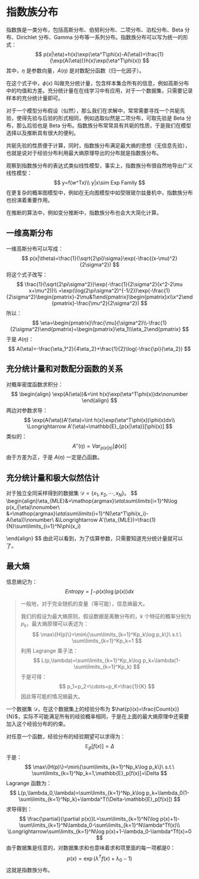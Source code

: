# 指数族分布

指数族是一类分布，包括高斯分布、伯努利分布、二项分布、泊松分布、Beta 分布、Dirichlet 分布、Gamma 分布等一系列分布。指数族分布可以写为统一的形式：
$$
p(x|\eta)=h(x)\exp(\eta^T\phi(x)-A(\eta))=\frac{1}{\exp(A(\eta))}h(x)\exp(\eta^T\phi(x))
$$
其中，$\eta$ 是参数向量，$A(\eta)$ 是对数配分函数（归一化因子）。

在这个式子中，$ \phi(x)$ 叫做充分统计量，包含样本集合所有的信息，例如高斯分布中的均值和方差。充分统计量在在线学习中有应用，对于一个数据集，只需要记录样本的充分统计量即可。

对于一个模型分布假设（似然），那么我们在求解中，常常需要寻找一个共轭先验，使得先验与后验的形式相同，例如选取似然是二项分布，可取先验是 Beta 分布，那么后验也是 Beta 分布。指数族分布常常具有共轭的性质，于是我们在模型选择以及推断具有很大的便利。

共轭先验的性质便于计算，同时，指数族分布满足最大熵的思想（无信息先验），也就是说对于经验分布利用最大熵原理导出的分布就是指数族分布。

观察到指数族分布的表达式类似线性模型，事实上，指数族分布很自然地导出广义线性模型：
$$
y=f(w^Tx)\\
y|x\sim Exp Family
$$
在更复杂的概率图模型中，例如在无向图模型中如受限玻尔兹曼机中，指数族分布也扮演着重要作用。

在推断的算法中，例如变分推断中，指数族分布也会大大简化计算。

## 一维高斯分布

一维高斯分布可以写成：
$$
p(x|\theta)=\frac{1}{\sqrt{2\pi}\sigma}\exp(-\frac{(x-\mu)^2}{2\sigma^2})
$$
将这个式子改写：
$$
\frac{1}{\sqrt{2\pi\sigma^2}}\exp(-\frac{1}{2\sigma^2}(x^2-2\mu x+\mu^2))\\
=\exp(\log(2\pi\sigma^2)^{-1/2})\exp(-\frac{1}{2\sigma^2}\begin{pmatrix}-2\mu&1\end{pmatrix}\begin{pmatrix}x\\x^2\end{pmatrix}-\frac{\mu^2}{2\sigma^2})
$$
所以：
$$
\eta=\begin{pmatrix}\frac{\mu}{\sigma^2}\\-\frac{1}{2\sigma^2}\end{pmatrix}=\begin{pmatrix}\eta_1\\\eta_2\end{pmatrix}
$$
于是 $A(\eta)$：
$$
A(\eta)=-\frac{\eta_1^2}{4\eta_2}+\frac{1}{2}\log(-\frac{\pi}{\eta_2})
$$

## 充分统计量和对数配分函数的关系

对概率密度函数求积分：
$$
\begin{align}
\exp(A(\eta))&=\int h(x)\exp(\eta^T\phi(x))dx\nonumber
\end{align}
$$
两边对参数求导：
$$
\exp(A(\eta))A'(\eta)=\int h(x)\exp(\eta^T\phi(x))\phi(x)dx\\
\Longrightarrow A'(\eta)=\mathbb{E}_{p(x|\eta)}[\phi(x)]
$$
类似的：
$$
A''(\eta)=Var_{p(x|\eta)}[\phi(x)]
$$
由于方差为正，于是 $A(\eta)$ 一定是凸函数。

## 充分统计量和极大似然估计

对于独立全同采样得到的数据集 $\mathcal{D}=\{x_1,x_2,\cdots,x_N\}$。
$$
\begin{align}\eta_{MLE}&=\mathop{argmax}_\eta\sum\limits_{i=1}^N\log p(x_i|\eta)\nonumber\\
&=\mathop{argmax}_\eta\sum\limits_{i=1}^N(\eta^T\phi(x_i)-A(\eta))\nonumber\\
&\Longrightarrow A'(\eta_{MLE})=\frac{1}{N}\sum\limits_{i=1}^N\phi(x_i)

\end{align}
$$
由此可以看到，为了估算参数，只需要知道充分统计量就可以了。

## 最大熵

信息熵记为：
$$
Entropy=\int-p(x)\log(p(x))dx
$$

>    一般地，对于完全随机的变量（等可能），信息熵最大。
>
>   我们的假设为最大熵原则，假设数据是离散分布的，$k$ 个特征的概率分别为 $p_k$，最大熵原理可以表述为：
>   $$
>   \max\{H(p)\}=\min\{\sum\limits_{k=1}^Kp_k\log p_k\}\ s.t.\ \sum\limits_{k=1}^Kp_k=1
>   $$
>   利用 Lagrange 乘子法：
>   $$
>   L(p,\lambda)=\sum\limits_{k=1}^Kp_k\log p_k+\lambda(1-\sum\limits_{k=1}^Kp_k)
>   $$
>   于是可得：
>   $$
>   p_1=p_2=\cdots=p_K=\frac{1}{K}
>   $$
>   因此等可能的情况熵最大。

一个数据集 $\mathcal{D}$，在这个数据集上的经验分布为 $\hat{p}(x)=\frac{Count(x)}{N}$，实际不可能满足所有的经验概率相同，于是在上面的最大熵原理中还需要加入这个经验分布的约束。

对任意一个函数，经验分布的经验期望可以求得为：
$$
\mathbb{E}_\hat{p}[f(x)]=\Delta
$$
于是：
$$
\max\{H(p)\}=\min\{\sum\limits_{k=1}^Np_k\log p_k\}\ s.t.\ \sum\limits_{k=1}^Np_k=1,\mathbb{E}_p[f(x)]=\Delta
$$
Lagrange 函数为：
$$
L(p,\lambda_0,\lambda)=\sum\limits_{k=1}^Np_k\log p_k+\lambda_0(1-\sum\limits_{k=1}^Np_k)+\lambda^T(\Delta-\mathbb{E}_p[f(x)])
$$
求导得到：
$$
\frac{\partial}{\partial p(x)}L=\sum\limits_{k=1}^N(\log p(x)+1)-\sum\limits_{k=1}^N\lambda_0-\sum\limits_{k=1}^N\lambda^Tf(x)\\
\Longrightarrow\sum\limits_{k=1}^N\log p(x)+1-\lambda_0-\lambda^Tf(x)=0
$$
由于数据集是任意的，对数据集求和也意味着求和项里面的每一项都是0：
$$
p(x)=\exp(\lambda^Tf(x)+\lambda_0-1)
$$
这就是指数族分布。

